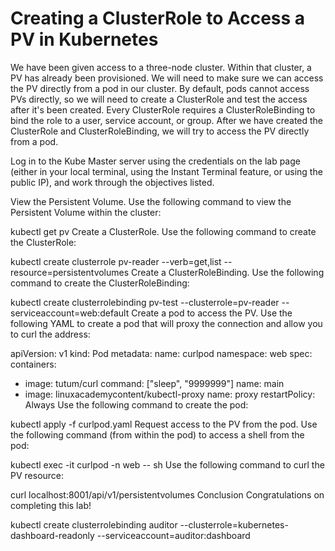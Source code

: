 # Creating a ClusterRole to Access a PV in Kubernetes

We have been given access to a three-node cluster. Within that cluster, a PV has already been provisioned. We will need to make sure we can access the PV directly from a pod in our cluster. By default, pods cannot access PVs directly, so we will need to create a ClusterRole and test the access after it's been created. Every ClusterRole requires a ClusterRoleBinding to bind the role to a user, service account, or group. After we have created the ClusterRole and ClusterRoleBinding, we will try to access the PV directly from a pod.

Log in to the Kube Master server using the credentials on the lab page (either in your local terminal, using the Instant Terminal feature, or using the public IP), and work through the objectives listed.

View the Persistent Volume.
Use the following command to view the Persistent Volume within the cluster:

 kubectl get pv
Create a ClusterRole.
Use the following command to create the ClusterRole:

 kubectl create clusterrole pv-reader --verb=get,list --resource=persistentvolumes
Create a ClusterRoleBinding.
Use the following command to create the ClusterRoleBinding:

 kubectl create clusterrolebinding pv-test --clusterrole=pv-reader --serviceaccount=web:default
Create a pod to access the PV.
Use the following YAML to create a pod that will proxy the connection and allow you to curl the address:

 apiVersion: v1
 kind: Pod
 metadata:
   name: curlpod
   namespace: web
 spec:
   containers:
   - image: tutum/curl
     command: ["sleep", "9999999"]
     name: main
   - image: linuxacademycontent/kubectl-proxy
     name: proxy
   restartPolicy: Always
Use the following command to create the pod:

 kubectl apply -f curlpod.yaml
Request access to the PV from the pod.
Use the following command (from within the pod) to access a shell from the pod:

 kubectl exec -it curlpod -n web -- sh
Use the following command to curl the PV resource:

 curl localhost:8001/api/v1/persistentvolumes
Conclusion
Congratulations on completing this lab!



kubectl create clusterrolebinding auditor --clusterrole=kubernetes-dashboard-readonly --serviceaccount=auditor:dashboard

